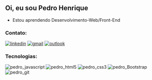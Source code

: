 ## Oi, eu sou Pedro Henrique

- Estou aprendendo Desenvolvimento-Web/Front-End

### Contato:
<div style="display: inline_block">
  <a href="https://www.linkedin.com/in/pedrohaprado/"><img alt="linkedin" src="https://img.shields.io/badge/LinkedIn-0077B5?style=for-the-badge&logo=linkedin&logoColor=white"></a>
  <a href="mailto: pedrohprado26@gmail.com"><img alt="gmail" src="https://img.shields.io/badge/Gmail-D14836?style=for-the-badge&logo=gmail&logoColor=white"></a>
  <a href="mailto: pedrohprado@outlook.com"><img alt="outlook" src="https://img.shields.io/badge/Microsoft_Outlook-0078D4?style=for-the-badge&logo=microsoft-outlook&logoColor=white"></a>
 </div>

### Tecnologias:
<div style="display: inline_block">
  <img alt="pedro_javascript" src="https://img.shields.io/badge/JavaScript-323330?style=for-the-badge&logo=javascript&logoColor=F7DF1E">
  <img alt="pedro_html5" src="https://img.shields.io/badge/HTML5-E34F26?style=for-the-badge&logo=html5&logoColor=white">
  <img alt="pedro_css3" src="https://img.shields.io/badge/CSS3-1572B6?style=for-the-badge&logo=css3&logoColor=white">
  <img alt="pedro_Bootstrap" src="https://img.shields.io/badge/Bootstrap-563D7C?style=for-the-badge&logo=bootstrap&logoColor=white">
  <img alt="pedro_git" src="https://img.shields.io/badge/Git-F05032?style=for-the-badge&logo=git&logoColor=white">
  </div>


